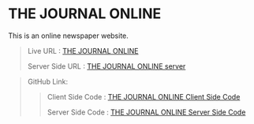# THE JOURNAL ONLINE

This is an online newspaper website. 

>
>Live URL : [THE JOURNAL ONLINE]()
>
>Server Side URL : [THE JOURNAL ONLINE server]()

>GitHub Link:
>
>> Client Side Code : [THE JOURNAL ONLINE Client Side Code](https://github.com/Nurmurad32/the_journal_online)
>>
>> Server Side Code : [THE JOURNAL ONLINE Server Side Code]()